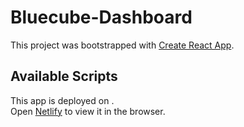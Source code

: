 # Bluecube-Dashboard

This project was bootstrapped with [Create React App](https://github.com/facebook/create-react-app).

## Available Scripts

This app is deployed on .\
Open [Netlify](https://dp-bluecube-dashboard.netlify.app/) to view it in the browser.
